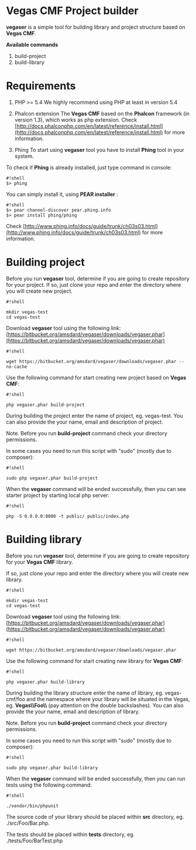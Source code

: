 Vegas CMF Project builder
=========================

**vegaser** is a simple tool for building library and project structure based on **Vegas CMF**.

**Available commands**

1. build-project
2. build-library


Requirements
============
1. PHP >= 5.4
We highly recommend using PHP at least in version 5.4

2. Phalcon extension
The **Vegas CMF** based on the **Phalcon** framework (in version 1.3), which works as php extension.
Check [http://docs.phalconphp.com/en/latest/reference/install.html](http://docs.phalconphp.com/en/latest/reference/install.html) for more information.

3. Phing
To start using **vegaser** tool you have to install **Phing** tool in your system.

To check if **Phing** is already installed, just type command in console:
```
#!shell
$> phing
```

You can simply install it, using **PEAR installer** :
```
#!shell
$> pear channel-discover pear.phing.info
$> pear install phing/phing
```

Check [http://www.phing.info/docs/guide/trunk/ch03s03.html](http://www.phing.info/docs/guide/trunk/ch03s03.html) for more information.


Building project
================
Before you run **vegaser** tool, determine if you are going to create repository for your project.
If so, just clone your repo and enter the directory where you will create new project.

```
#!shell

mkdir vegas-test
cd vegas-test
```

Download **vegaser** tool using the following link: [https://bitbucket.org/amsdard/vegaser/downloads/vegaser.phar](https://bitbucket.org/amsdard/vegaser/downloads/vegaser.phar)
```
#!shell

wget https://bitbucket.org/amsdard/vegaser/downloads/vegaser.phar --no-cache
```

Use the following command for start creating new project based on **Vegas CMF**:

```
#!shell

php vegaser.phar build-project
```

During building the project enter the name of project, eg. vegas-test. You can also provide the your name, email and description of project.

Note. Before you run **build-project** command check your directory permissions.

In some cases you need to run this script with "sudo" (mostly due to composer):
```
#!shell

sudo php vegaser.phar build-project
```

When the **vegaser** command will be ended successfully, then you can see starter project by starting local php server:
```
#!shell

php -S 0.0.0.0:8080 -t public/ public/index.php
```


Building library
================
Before you run **vegaser** tool, determine if you are going to create repository for your **Vegas CMF** library.

If so, just clone your repo and enter the directory where you will create new library.

```
#!shell

mkdir vegas-test
cd vegas-test
```

Download **vegaser** tool using the following link: [https://bitbucket.org/amsdard/vegaser/downloads/vegaser.phar](https://bitbucket.org/amsdard/vegaser/downloads/vegaser.phar)
```
#!shell

wget https://bitbucket.org/amsdard/vegaser/downloads/vegaser.phar
```

Use the following command for start creating new library for **Vegas CMF**:
```
#!shell

php vegaser.phar build-library
```

During building the library structure enter the name of library, eg. vegas-cmf/foo and the namespace where your library will be situated in the Vegas, eg. **Vegas\\\Foo\\\\** (pay attention on the double backslashes). You can also provide the your name, email and description of library.

Note. Before you run **build-project** command check your directory permissions.

In some cases you need to run this script with "sudo" (mostly due to composer):
```
#!shell

sudo php vegaser.phar build-library
```

When the **vegaser** command will be ended successfully, then you can run tests using the following command:
```
#!shell

./vendor/bin/phpunit
```

The source code of your library should be placed within **src** directory, eg. ./src/Foo/Bar.php.

The tests should be placed within **tests** directory, eg. ./tests/Foo/BarTest.php